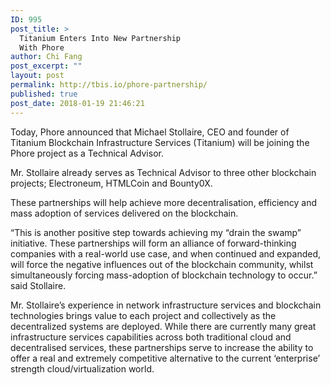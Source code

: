 ```yaml
---
ID: 995
post_title: >
  Titanium Enters Into New Partnership
  With Phore
author: Chi Fang
post_excerpt: ""
layout: post
permalink: http://tbis.io/phore-partnership/
published: true
post_date: 2018-01-19 21:46:21
---
```

Today, Phore announced that Michael Stollaire, CEO and founder of Titanium Blockchain Infrastructure Services (Titanium) will be joining the Phore project as a Technical Advisor.

Mr. Stollaire already serves as Technical Advisor to three other blockchain projects; Electroneum, HTMLCoin and Bounty0X.

These partnerships will help achieve more decentralisation, efficiency and mass adoption of services delivered on the blockchain.

“This is another positive step towards achieving my “drain the swamp” initiative. These partnerships will form an alliance of forward-thinking companies with a real-world use case, and when continued and expanded, will force the negative influences out of the blockchain community, whilst simultaneously forcing mass-adoption of blockchain technology to occur.” said Stollaire.

Mr. Stollaire’s experience in network infrastructure services and blockchain technologies brings value to each project and collectively as the decentralized systems are deployed. While there are currently many great infrastructure services capabilities across both traditional cloud and decentralised services, these partnerships serve to increase the ability to offer a real and extremely competitive alternative to the current ‘enterprise’ strength cloud/virtualization world.